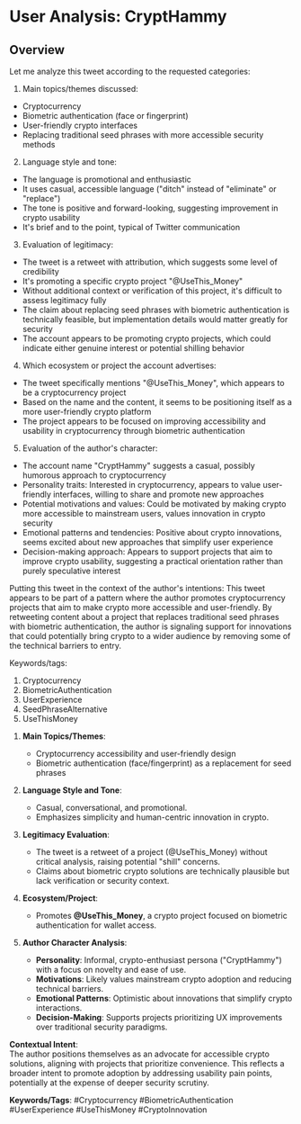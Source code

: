 # User Analysis: CryptHammy

## Overview

<think>
Let me analyze this tweet according to the requested categories:

1. Main topics/themes discussed:
- Cryptocurrency
- Biometric authentication (face or fingerprint)
- User-friendly crypto interfaces
- Replacing traditional seed phrases with more accessible security methods

2. Language style and tone:
- The language is promotional and enthusiastic
- It uses casual, accessible language ("ditch" instead of "eliminate" or "replace")
- The tone is positive and forward-looking, suggesting improvement in crypto usability
- It's brief and to the point, typical of Twitter communication

3. Evaluation of legitimacy:
- The tweet is a retweet with attribution, which suggests some level of credibility
- It's promoting a specific crypto project "@UseThis_Money"
- Without additional context or verification of this project, it's difficult to assess legitimacy fully
- The claim about replacing seed phrases with biometric authentication is technically feasible, but implementation details would matter greatly for security
- The account appears to be promoting crypto projects, which could indicate either genuine interest or potential shilling behavior

4. Which ecosystem or project the account advertises:
- The tweet specifically mentions "@UseThis_Money", which appears to be a cryptocurrency project
- Based on the name and the content, it seems to be positioning itself as a more user-friendly crypto platform
- The project appears to be focused on improving accessibility and usability in cryptocurrency through biometric authentication

5. Evaluation of the author's character:
- The account name "CryptHammy" suggests a casual, possibly humorous approach to cryptocurrency
- Personality traits: Interested in cryptocurrency, appears to value user-friendly interfaces, willing to share and promote new approaches
- Potential motivations and values: Could be motivated by making crypto more accessible to mainstream users, values innovation in crypto security
- Emotional patterns and tendencies: Positive about crypto innovations, seems excited about new approaches that simplify user experience
- Decision-making approach: Appears to support projects that aim to improve crypto usability, suggesting a practical orientation rather than purely speculative interest

Putting this tweet in the context of the author's intentions:
This tweet appears to be part of a pattern where the author promotes cryptocurrency projects that aim to make crypto more accessible and user-friendly. By retweeting content about a project that replaces traditional seed phrases with biometric authentication, the author is signaling support for innovations that could potentially bring crypto to a wider audience by removing some of the technical barriers to entry.

Keywords/tags:
1. Cryptocurrency
2. BiometricAuthentication
3. UserExperience
4. SeedPhraseAlternative
5. UseThisMoney
</think>

1. **Main Topics/Themes**:  
   - Cryptocurrency accessibility and user-friendly design  
   - Biometric authentication (face/fingerprint) as a replacement for seed phrases  

2. **Language Style and Tone**:  
   - Casual, conversational, and promotional.  
   - Emphasizes simplicity and human-centric innovation in crypto.  

3. **Legitimacy Evaluation**:  
   - The tweet is a retweet of a project (@UseThis_Money) without critical analysis, raising potential "shill" concerns.  
   - Claims about biometric crypto solutions are technically plausible but lack verification or security context.  

4. **Ecosystem/Project**:  
   - Promotes **@UseThis_Money**, a crypto project focused on biometric authentication for wallet access.  

5. **Author Character Analysis**:  
   - **Personality**: Informal, crypto-enthusiast persona ("CryptHammy") with a focus on novelty and ease of use.  
   - **Motivations**: Likely values mainstream crypto adoption and reducing technical barriers.  
   - **Emotional Patterns**: Optimistic about innovations that simplify crypto interactions.  
   - **Decision-Making**: Supports projects prioritizing UX improvements over traditional security paradigms.  

**Contextual Intent**:  
The author positions themselves as an advocate for accessible crypto solutions, aligning with projects that prioritize convenience. This reflects a broader intent to promote adoption by addressing usability pain points, potentially at the expense of deeper security scrutiny.  

**Keywords/Tags**: #Cryptocurrency #BiometricAuthentication #UserExperience #UseThisMoney #CryptoInnovation